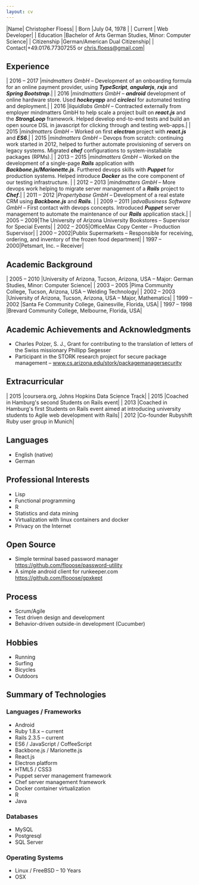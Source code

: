 ```yaml
---
layout: cv
---
```


|Name| Christopher Floess|
| Born |July 04, 1978   |
| Current | Web Developer|
| Education	|Bachelor of Arts German Studies, Minor: Computer Science|
| Citizenship |German/American Dual Citizenship|
| Contact|+49.0176.77307255 or chris.floess@gmail.com|

## Experience

| 2016 &ndash; 2017 |_mindmatters GmbH_ &ndash; Development of an onboarding formula for an online payment provider, using _**TypeScript**_, _**angularjs**_, _**rxjs**_ and _**Spring Bootstrap**_.|
| 2016 |_mindmatters GmbH_ &ndash; _**android**_ development of online hardware store. Used _**hockeyapp**_ and _**circleci**_ for automated testing and deployment.|
| 2016 |_liquidlabs GmbH_ &ndash; Contracted externally from employer mindmatters GmbH to help scale a project built on _**react.js**_ and the _**StrongLoop**_ framework. Helped develop end-to-end tests and build an open source DSL in javascript for clicking through and testing web-apps.|
| 2015 |_mindmatters GmbH_ &ndash; Worked on first _**electron**_ project with _**react.js**_ and _**ES6**_.|
| 2015 |_mindmatters GmbH_ &ndash; Devops from scratch: continuing work started in 2012, helped to further automate provisioning of servers on legacy systems. Migrated _**chef**_ configurations to system-installable packages (RPMs).|
| 2013 &ndash; 2015 |_mindmatters GmbH_ &ndash; Worked on the development of a single-page _**Rails**_ application with _**Backbone.js/Marionette.js**_. Furthered devops skills with _**Puppet**_ for production systems. Helped introduce _**Docker**_ as the core component of our testing infrastructure. |
| 2012 &ndash; 2013 |_mindmatters GmbH_ &ndash; More devops work helping to migrate server management of a _**Rails**_ project to _**Chef**_.|
| 2011 &ndash; 2012 |_Propertybase GmbH_ &ndash; Development of a real estate CRM using _**Backbone.js**_ and _**Rails**_. |
| 2009 &ndash; 2011 |_advaBusiness Software GmbH_ &ndash; First contact with devops concepts. Introduced _**Puppet**_ server management to automate the maintenance of our _**Rails**_ application stack.|
| 2005 &ndash; 2009|The University of Arizona University Bookstores &ndash; Supervisor for Special Events|
| 2002 &ndash; 2005|OfficeMax Copy Center &ndash; Production Supervisor|
| 2000 &ndash; 2002|Publix Supermarkets &ndash; Responsible for receiving, ordering, and inventory of the frozen food department|
| 1997 &ndash; 2000|Petsmart, Inc. &ndash; Receiver|

## Academic Background

| 2005 &ndash; 2010 |University of Arizona, Tucson, Arizona, USA – Major: German Studies, Minor: Computer Science|
| 2003 &ndash; 2005 |Pima Community College, Tucson, Arizona, USA – Welding Technology|
| 2002 &ndash; 2003 |University of Arizona, Tucson, Arizona, USA – Major, Mathematics|
| 1999 &ndash; 2002 |Santa Fe Community College, Gainesville, Florida, USA|
| 1997 &ndash; 1998 |Brevard Community College, Melbourne, Florida, USA|

## Academic Achievements and Acknowledgments

- Charles Polzer, S. J., Grant for contributing to the translation of letters of the Swiss missionary Phillipp Segesser
- Participant in the STORK research project for secure package management – www.cs.arizona.edu/stork/packagemanagersecurity

## Extracurricular

| 2015 |coursera.org, Johns Hopkins Data Science Track|
| 2015 |Coached in Hamburg's second Students on Rails event|
| 2013 |Coached in Hamburg's first Students on Rails event aimed at introducing university students to Agile web development with Rails|
| 2012 |Co-founder Rubyshift Ruby user group in Munich|

## Languages

- English (native)
- German

## Professional Interests

- Lisp
- Functional programming
- R
- Statistics and data mining
- Virtualization with linux containers and docker
- Privacy on the Internet

## Open Source

- Simple terminal based password manager https://github.com/flooose/password-utility
- A simple android client for runkeeper.com https://github.com/flooose/gpxkept

## Process

- Scrum/Agile
- Test driven design and development
- Behavior-driven outside-in development (Cucumber)

## Hobbies

- Running
- Surfing
- Bicycles
- Outdoors

## Summary of Technologies

### Languages / Frameworks
- Android
- Ruby 1.8.x – current
- Rails 2.3.5 – current
- ES6 / JavaScript / CoffeeScript
- Backbone.js / Marionette.js
- React.js
- Electron platform
- HTML5 / CSS3
- Puppet server management framework
- Chef  server management framework
- Docker container virtualization
- R
- Java

### Databases
- MySQL
- Postgresql
- SQL Server

### Operating Systems
- Linux / FreeBSD – 10 Years
- OSX
